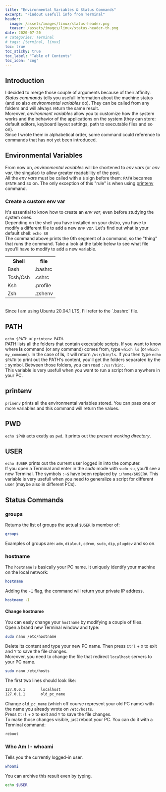 ```yaml
---
title: "Environmental Variables & Status Commands"
excerpt: "Findout usefull info from Terminal"
header:
  image: /assets/images/linux/status-header.png
  teaser: /assets/images/linux/status-header-th.png
date: 2020-07-20
# categories: Terminal
# tags: [terminal, linux]
toc: true
toc_sticky: true
toc_label: "Table of Contents"
toc_icon: "cog"
---
```


## Introduction
I decided to merge those couple of arguments because of their affinity.<br>
*Status commands* tells you usefull information about the machine status (and so also *environmental variables* do). They can be called from any folders and will always return the same result.<br>
Moreover, *environment variables* allow you to customize how the system works and the behavior of the applications on the system (they can store: default editors, keyboard layout settings, path to executable files and so on).<br>
Since I wrote them in alphabetical order, some command could reference to commands that has not yet been introduced.

## Environmental Variables
From now on, *environmental variables* will be shortened to *env vars* (or *env var*, the singular) to allow greater readability of the post.<br>
All the *env vars* must be called with a `$` sign before them: `PATH` becames `$PATH` and so on. The only exception of this "rule" is when using [printenv](#printenv) command.

### Create a custom env var
It's essential to know how to create an *env var*, even before studying the system ones.<br>
Depending on the shell you have installed on your distro, you have to modify a different file to add a new *env var*. Let's find out what is your default shell: `echo $0`<br>
The command above prints the 0th segment of a command, so the "thing" that runs the command. Take a look at the table below to see what file syou'll have to modify to add a new variable.

<table width="100%">
  <tr>
    <th>Shell</th>
    <th>file</th>
  </tr>
  <tr>
    <td>Bash</td>
    <td>.bashrc</td>
  </tr>
  <tr>
    <td>Tcsh/Csh</td>
    <td>.cshrc</td>
  </tr>
  <tr>
    <td>Ksh</td>
    <td>.profile</td>
  </tr>
  <tr>
    <td>Zsh</td>
    <td>.zshenv</td>
  </tr>
</table>

<!--
| Shell    	| file     	|
|----------	|----------	|
| Bash     	| .bashrc  	|
| Tcsh/Csh 	| .cshrc   	|
| Ksh      	| .profile 	|
| Zsh      	| .zshenv  	|
-->
<br>
Since I am using Ubuntu 20.04.1 LTS, I'll refer to the `.bashrc` file.

## PATH
`echo $PATH` or `printenv PATH`.<br>
PATH lists all the folders that contain executable scripts. If you want to know where **ls** command (or any command) comes from, type `which ls` (or `which my_command`). In the case of **ls**, it will return `/usr/bin/ls`. If you then type `echo $PATH` to print out the PATH's content, you'll get the folders separated by the **:** symbol. Between those folders, you can read `:/usr/bin:`.<br>
This variable is very usefull when you want to run a script from anywhere in your PC.

## printenv
`prinenv` prints all the environmental variables stored. You can pass one or more variables and this command will return the values. 

## PWD
`echo $PWD` acts exatly as `pwd`. It prints out the *present working directory*. 

## USER
`echo $USER` prints out the current user logged in into the computer.<br>
If you open a Terminal and enter in the *sudo* mode with `sudo su`, you'll see a new Terminal. The symbols `:~$` have been replaced by `:/home/$USER#`. This variable is very usefull when you need to generalize a script for different user (maybe also in different PCs).

## Status Commands
### groups
Returns the list of groups the actual `$USER` is member of:
```bash
groups
```

Examples of groups are: `adm`, `dialout`, `cdrom`, `sudo`, `dip`, `plugdev` and so on.

### hostname
The `hostname` is basically your PC name. It uniquely identify your machine on the local network:
```bash
hostname
```

Adding the `-I` flag, the command will return your private IP address.
```bash
hostname -I
```

#### Change hostname
You can easly change your `hostname` by modifying a couple of files.<br>
Open a brand new Terminal window and type:
```bash
sudo nano /etc/hostname
```

Delete its content and type your new PC name. Then press `Ctrl` + `X` to exit and `Y` to save the file changes.<br>
Moreover, you need to change the file that redirect `localhost` servers to your PC name.
```bash
sudo nano /etc/hosts
```

The first two lines should look like:
 ```bash
127.0.0.1       localhost
127.0.1.1       old_pc_name
```

Change `old_pc_name` (which off course represent your old PC name) with the name you already wrote on `/etc/hosts`.<br>
Press `Ctrl` + `X` to exit and `Y` to save the file changes.<br>
To make those changes visible, just reboot your PC. You can do it with a Terminal command:
```bash
reboot
```

### Who Am I - whoami
Tells you the currently logged-in user.
```bash
whoami
```

You can archive this result even by typing.
```bash
echo $USER
```


<!--
When you open a Terminal window, you are faced with such a structure:
```bash
$USER@hostname:~$PWD$
```

$PWD without /home/$USER

-->